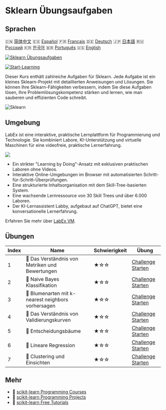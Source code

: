 # Sklearn Übungsaufgaben

## Sprachen

🇨🇳 [简体中文](README_zh.md) 🇪🇸 [Español](README_es.md) 🇫🇷 [Français](README_fr.md) 🇩🇪 [Deutsch](README_de.md) 🇯🇵 [日本語](README_ja.md) 🇷🇺 [Русский](README_ru.md) 🇰🇷 [한국어](README_ko.md) 🇧🇷 [Português](README_pt.md) 🇺🇸 [English](README.md) 

[![Sklearn Übungsaufgaben](https://cover-creator.labex.io/sklearn-practice-challenges.png?lang=de)](https://labex.io/de/courses/sklearn-practice-challenges)

[![Start-Learning](https://img.shields.io/badge/Start-Learning-whitesmoke?style=for-the-badge)](https://labex.io/de/courses/sklearn-practice-challenges)

Dieser Kurs enthält zahlreiche Aufgaben für Sklearn. Jede Aufgabe ist ein kleines Sklearn-Projekt mit detaillierten Anweisungen und Lösungen. Sie können Ihre Sklearn-Fähigkeiten verbessern, indem Sie diese Aufgaben lösen, Ihre Problemlösungskompetenz stärken und lernen, wie man sauberen und effizienten Code schreibt.

![Sklearn](https://img.shields.io/badge/Sklearn-whitesmoke?style=for-the-badge&logo=sklearn)


## Umgebung

LabEx ist eine interaktive, praktische Lernplattform für Programmierung und Technologie. Sie kombiniert Labore, KI-Unterstützung und virtuelle Maschinen für eine videofreie, praktische Lernerfahrung.

![](https://tutorial-screenshot.getvm.io/images/vm-1725247253.png)

- Ein strikter "Learning by Doing"-Ansatz mit exklusiven praktischen Laboren ohne Videos.
- Interaktive Online-Umgebungen im Browser mit automatisierten Schritt-für-Schritt-Überprüfungen.
- Eine strukturierte Inhaltsorganisation mit dem Skill-Tree-basierten System.
- Eine wachsende Lernressource von 30 Skill Trees und über 6.000 Laboren.
- Der KI-Lernassistent Labby, aufgebaut auf ChatGPT, bietet eine konversationelle Lernerfahrung.

Erfahren Sie mehr über [LabEx VM](https://support.labex.io/using-labex/virtual-machine).

## Übungen

|   Index | Name                                               | Schwierigkeit   | Übung                                                                                                                                  |
|---------|----------------------------------------------------|-----------------|----------------------------------------------------------------------------------------------------------------------------------------|
|       1 | 🎯 Das Verständnis von Metriken und Bewertungen    | ★☆☆             | <a target='_blank' href='https://labex.io/de/labs/python-understanding-metrics-and-scoring-185172'>Challenge Starten</a>               |
|       2 | 🎯 Naive Bayes Klassifikation                      | ★☆☆             | <a target='_blank' href='https://labex.io/de/labs/python-naive-bayes-classification-250427'>Challenge Starten</a>                      |
|       3 | 🎯 Blumenarten mit k-nearest neighbors vorhersagen | ★☆☆             | <a target='_blank' href='https://labex.io/de/labs/sklearn-predicting-flower-types-with-nearest-neighbors-256147'>Challenge Starten</a> |
|       4 | 🎯 Das Verständnis von Validierungskurven          | ★☆☆             | <a target='_blank' href='https://labex.io/de/labs/python-understanding-validation-curves-106940'>Challenge Starten</a>                 |
|       5 | 🎯 Entscheidungsbäume                              | ★☆☆             | <a target='_blank' href='https://labex.io/de/labs/python-decision-trees-92597'>Challenge Starten</a>                                   |
|       6 | 🎯 Lineare Regression                              | ★☆☆             | <a target='_blank' href='https://labex.io/de/labs/python-linear-regression-185171'>Challenge Starten</a>                               |
|       7 | 🎯 Clustering und Einsichten                       | ★☆☆             | <a target='_blank' href='https://labex.io/de/labs/python-clustering-and-insights-198286'>Challenge Starten</a>                         |

## Mehr

- 🔗 [scikit-learn Programming Courses](https://github.com/labex-labs/awesome-programming-courses)
- 🔗 [scikit-learn Programming Projects](https://github.com/labex-labs/awesome-programming-projects)
- 🔗 [scikit-learn Free Tutorials](https://github.com/labex-labs/sklearn-free-tutorials)

